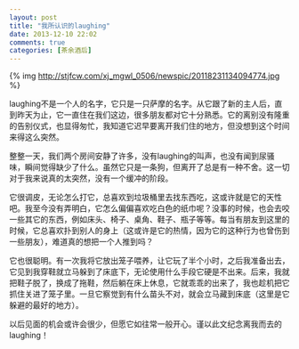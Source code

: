 ```yaml
---
layout: post
title: "我所认识的laughing"
date: 2013-12-10 22:02
comments: true
categories: [茶余酒后]
---
```

{% img http://stjfcw.com/xj_mgwl_0506/newspic/20118231134094774.jpg %}

laughing不是一个人的名字，它只是一只萨摩的名字。从它跟了新的主人后，直到昨天为止，它一直住在我们这边，很多朋友都对它十分熟悉。它的离别没有隆重的告别仪式，也显得匆忙，我知道它迟早要离开我们住的地方，但没想到这个时间来得这么突然。

整整一天，我们两个房间安静了许多，没有laughing的叫声，也没有闻到尿骚味，瞬间觉得缺少了什么。虽然它只是一条狗，但离开了总是有一种不舍。这一切对于我来说真的太突然，没有一个缓冲的阶段。

它很调皮，无论怎么打它，总喜欢到垃圾桶里去找东西吃，这或许就是它的天性吧。我至今没有弄明白，它怎么偏偏喜欢吃白色的纸巾呢？没事的时候，也会去咬一些其它的东西，例如床头、椅子、桌角、鞋子、瓶子等等。每当有朋友到这里的时候，它总喜欢扑到别人的身上（这或许是它的热情，因为它的这种行为也曾伤到一些朋友），难道真的想把一个人推到吗？

<!--more-->

它也很聪明。有一次我将它放出笼子喂养，让它玩了半个小时，之后我准备出去，它见到我穿鞋就立马躲到了床底下，无论使用什么手段它硬是不出来。后来，我就把鞋子脱了，换成了拖鞋，然后躺在床上休息，它就乖乖的出来了，我也趁机把它抓住关进了笼子里。一旦它察觉到有什么苗头不对，就会立马藏到床底（这里是它躲避的最好的地方）。

以后见面的机会或许会很少，但愿它如往常一般开心。谨以此文纪念离我而去的laughing！